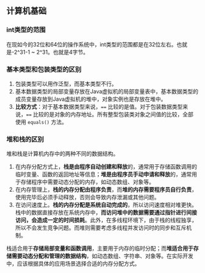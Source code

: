 ## 计算机基础

### int类型的范围

在现如今的32位和64位的操作系统中，int类型的范围都是在32位左右。也就是-2^31-1 ~ 2^31。也就是4字节。

### 基本类型和包装类型的区别

1. 包装类型可以用作泛型，而基本类型不行。
2. 基本数据类型的局部变量存放在Java虚拟机的局部变量表中，基本数据类型的成员变量存放到Java虚拟机的堆中，对象实例也是存放在堆中。
3. **比较方式**：对于基本数据类型来说，`==` 比较的是值。对于包装数据类型来说，`==` 比较的是对象的内存地址。所有整型包装类对象之间值的比较，全部使用 `equals()` 方法。

### 堆和栈的区别

堆和栈是计算机内存中的两种不同的数据结构。

1. 在内存分配方式上，**栈是由程序自动创建和释放**的，通常用于存储函数调用的临时变量、函数的返回地址等信息；**堆是由程序员手动申请和释放**的，通常用于存储程序中需要动态分配的内存，如动态数组、对象等。
2. 在内存管理上，**栈的内存分配由程序负责**，而**堆的内存需要程序员自行负责**，使用完毕后必须手动释放，否则会导致内存泄漏或其他问题。
3. 在访问速度上。**栈的内存分配是系统自动完成的**，所以访问速度相对堆更快。栈中的数据直接存放在系统内存中，**而访问堆中的数据需要通过指针进行间接访问，会造成一定的时间损耗**。此外，在多线程环境下，由于栈的线程独享，所以不会发生竞争问题。而堆则需要考虑多线程并发访问时的同步和互斥机制。

栈适合用于**存储局部变量和函数调用**，主要用于内存的临时分配；而**堆适合用于存储需要动态分配和管理的数据结构**，如动态数组、字符串、对象等。在实际开发中，应该根据具体的应用场景选择合适的内存分配方式。
